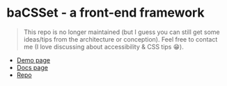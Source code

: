 # baCSSet - a front-end framework

> This repo is no longer maintained (but I guess you can still get some ideas/tips from the architecture or conception). Feel free to contact me (I love discussing about accessibility & CSS tips 😁).

* [Demo page](https://twogrey.github.io/baCSSet/dest/pages/demo/)
* [Docs page](https://twogrey.github.io/baCSSet/dest/pages/stylesguide/cheatsheet/)
* [Repo](https://github.com/twogrey/baCSSet)
